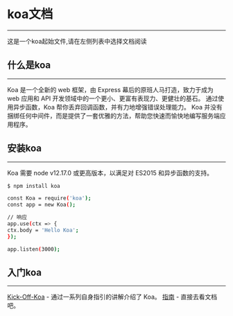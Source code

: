 # koa文档
---
这是一个koa起始文件,请在左侧列表中选择文档阅读

## 什么是koa
---
Koa 是一个全新的 web 框架，由 Express 幕后的原班人马打造，致力于成为 web 应用和 API 开发领域中的一个更小、更富有表现力、更健壮的基石。 通过使用异步函数，Koa 帮你丢弃回调函数，并有力地增强错误处理能力。 Koa 并没有捆绑任何中间件，而是提供了一套优雅的方法，帮助您快速而愉快地编写服务端应用程序。

## 安装koa
---
Koa 需要 node v12.17.0 或更高版本，以满足对 ES2015 和异步函数的支持。

```bash
$ npm install koa
```

```bash title="Hello koa"
const Koa = require('koa');
const app = new Koa();

// 响应
app.use(ctx => {
ctx.body = 'Hello Koa';
});

app.listen(3000);
```


## 入门koa
---
[Kick-Off-Koa](https://github.com/koajs/kick-off-koa) - 通过一系列自身指引的讲解介绍了 Koa。
[指南](https://www.koajs.net/guide) - 直接去看文档吧。